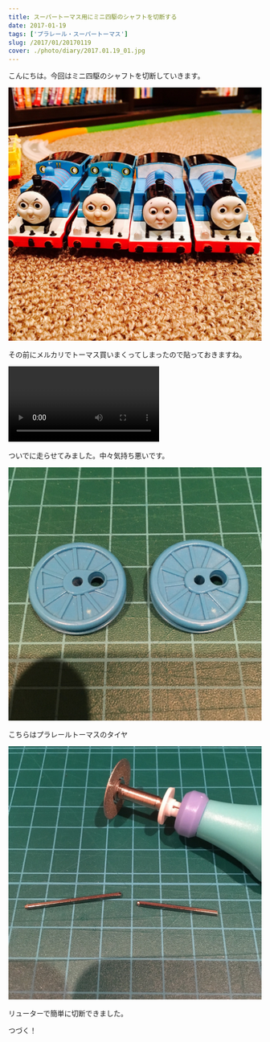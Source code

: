 ```yaml
---
title: スーパートーマス用にミニ四駆のシャフトを切断する
date: 2017-01-19
tags: ['プラレール・スーパートーマス']
slug: /2017/01/20170119
cover: ./photo/diary/2017.01.19_01.jpg
---
```


<p class="sentence">
こんにちは。今回はミニ四駆のシャフトを切断していきます。
</p>
<div class="center"><img class="img-fluid" src="./photo/diary/2017.01.19_01.jpg"></div>
<p class="sentence spacing">その前にメルカリでトーマス買いまくってしまったので貼っておきますね。</p>
<div class="center"><video class="img-fluid" src="./photo/diary/2017.01.19_02.mp4" controls></div>
<p class="sentence spacing">ついでに走らせてみました。中々気持ち悪いです。</p>
<div class="center"><img class="img-fluid" src="./photo/diary/2017.01.19_03.jpg"></div>
<p class="sentence spacing">こちらはプラレールトーマスのタイヤ</p>
<div class="center"><img class="img-fluid" src="./photo/diary/2017.01.19_04.jpg"></div>
<p class="sentence spacing">リューターで簡単に切断できました。</p>
<p class="sentence spacing">つづく！</p>

